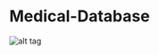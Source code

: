 # Medical-Database
![alt tag](https://user-images.githubusercontent.com/32836888/31606934-6ca6e694-b262-11e7-825d-fd58a8afb2f8.png)
